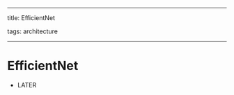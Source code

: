 
---

title: EfficientNet

tags: architecture 

---

# EfficientNet
- LATER


































































